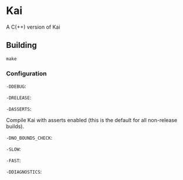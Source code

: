# Kai
A C(++) version of Kai

## Building
```
make
```

### Configuration

`-DDEBUG`:

`-DRELEASE`:

`-DASSERTS`:

Compile Kai with asserts enabled (this is the default for all non-release builds).

`-DNO_BOUNDS_CHECK`:

`-SLOW`:

`-FAST`:

`-DDIAGNOSTICS`:
